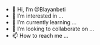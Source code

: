 - 👋 Hi, I’m @Blayanbeti
- 👀 I’m interested in ...
- 🌱 I’m currently learning ...
- 💞️ I’m looking to collaborate on ...
- 📫 How to reach me ...

<!---
Blayanbeti/Blayanbeti is a ✨ special ✨ repository because its `README.md` (this file) appears on your GitHub profile.
You can click the Preview link to take a look at your changes.
--->
